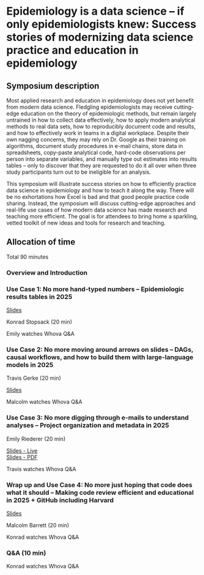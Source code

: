 # Epidemiology is a data science – if only epidemiologists knew: Success stories of modernizing data science practice and education in epidemiology

## Symposium description

Most applied research and education in epidemiology does not yet benefit from modern data science. Fledgling epidemiologists may receive cutting-edge education on the theory of epidemiologic methods, but remain largely untrained in how to collect data effectively, how to apply modern analytical methods to real data sets, how to reproducibly document code and results, and how to effectively work in teams in a digital workplace. Despite their own nagging concerns, they may rely on Dr. Google as their training on algorithms, document study procedures in e-mail chains, store data in spreadsheets, copy-paste analytical code, hard-code observations per person into separate variables, and manually type out estimates into results tables – only to discover that they are requested to do it all over when three study participants turn out to be ineligible for an analysis.

This symposium will illustrate success stories on how to efficiently practice data science in epidemiology and how to teach it along the way. There will be no exhortations how Excel is bad and that good people practice code sharing. Instead, the symposium will discuss cutting-edge approaches and real-life use cases of how modern data science has made research and teaching more efficient. The goal is for attendees to bring home a sparkling, vetted toolkit of new ideas and tools for research and teaching.


## Allocation of time

Total 90 minutes

### Overview and Introduction
### Use Case 1: No more hand-typed numbers – Epidemiologic results tables in 2025

[Slides](usecase1_tables/stopsack_tables.html)

Konrad Stopsack (20 min)

Emily watches Whova Q&A


### Use Case 2: No more moving around arrows on slides – DAGs, causal workflows, and how to build them with large-language models in 2025

Travis Gerke (20 min)

[Slides](moving-arrows/index.html)

Malcolm watches Whova Q&A


### Use Case 3: No more digging through e-mails to understand analyses – Project organization and metadata in 2025

Emily Riederer (20 min)

[Slides - Live](https://docs.google.com/presentation/d/1oreo4heJF667urfd40qePN3MMySfBA5QoNPqqk6zSno/edit?usp=sharing)    
[Slides - PDF](usecase3_pipelines/slides-SER-pipelines.pdf)

Travis watches Whova Q&A


### Wrap up and Use Case 4: No more just hoping that code does what it should – Making code review efficient and educational in 2025 + GitHub including Harvard

[Slides](code_review/code_review.html)

Malcolm Barrett (20 min)

Konrad watches Whova Q&A


### Q&A (10 min)

Konrad watches Whova Q&A
